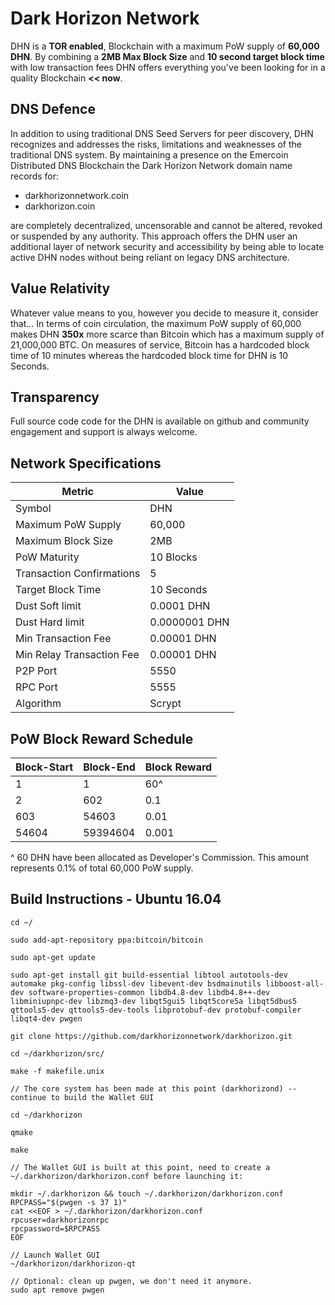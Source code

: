 # Dark Horizon Network

DHN is a **TOR enabled**, Blockchain with a maximum PoW supply of **60,000 DHN**. By combining a **2MB Max Block Size** and **10 second target block time** with low transaction fees DHN offers everything you've been looking for in a quality Blockchain **<< now**.

## DNS Defence

In addition to using traditional DNS Seed Servers for peer discovery, DHN recognizes and addresses the risks, limitations and weaknesses of the traditional DNS system. By maintaining a presence on the Emercoin Distributed DNS Blockchain the Dark Horizon Network domain name records for:

* darkhorizonnetwork.coin
* darkhorizon.coin

are completely decentralized, uncensorable and cannot be altered, revoked or suspended by any authority. This approach offers the DHN user an additional layer of network security and accessibility by being able to locate active DHN nodes without being reliant on legacy DNS architecture.

## Value Relativity

Whatever value means to you, however you decide to measure it, consider that... In terms of coin circulation, the maximum PoW supply of 60,000 makes DHN **350x** more scarce than Bitcoin which has a maximum supply of 21,000,000 BTC.
On measures of service, Bitcoin has a hardcoded block time of 10 minutes whereas the hardcoded block time for DHN is 10 Seconds.

## Transparency

Full source code code for the DHN is available on github and community engagement and support is always welcome.


## Network Specifications

|Metric | Value |
|----|----|
| Symbol |  DHN |
|Maximum PoW Supply |	60,000 |
|Maximum Block Size |	2MB |
| PoW Maturity |	10 Blocks |
| Transaction Confirmations |	5 |
| Target Block Time |	10 Seconds |
| Dust Soft limit |	0.0001 DHN |
| Dust Hard limit |	0.0000001 DHN |
| Min Transaction Fee |	0.00001 DHN |
| Min Relay Transaction Fee |	0.00001 DHN |
| P2P Port |	5550 |
| RPC Port |	5555 |
| Algorithm |	Scrypt |


## PoW Block Reward Schedule

| Block-Start |	Block-End |	Block Reward |
|----|----|----|
|1 |	1 |	60^ |
|2 |	602 |	0.1 |
|603 |	54603 |	0.01 |
|54604 |	59394604 |	0.001|

^ 60 DHN have been allocated as Developer's Commission. This amount represents 0.1% of total 60,000 PoW supply. 

## Build Instructions - Ubuntu 16.04

```
cd ~/

sudo add-apt-repository ppa:bitcoin/bitcoin

sudo apt-get update

sudo apt-get install git build-essential libtool autotools-dev automake pkg-config libssl-dev libevent-dev bsdmainutils libboost-all-dev software-properties-common libdb4.8-dev libdb4.8++-dev libminiupnpc-dev libzmq3-dev libqt5gui5 libqt5core5a libqt5dbus5 qttools5-dev qttools5-dev-tools libprotobuf-dev protobuf-compiler libqt4-dev pwgen

git clone https://github.com/darkhorizonnetwork/darkhorizon.git

cd ~/darkhorizon/src/

make -f makefile.unix

// The core system has been made at this point (darkhorizond) -- continue to build the Wallet GUI

cd ~/darkhorizon

qmake

make

// The Wallet GUI is built at this point, need to create a ~/.darkhorizon/darkhorizon.conf before launching it:

mkdir ~/.darkhorizon && touch ~/.darkhorizon/darkhorizon.conf
RPCPASS="$(pwgen -s 37 1)"
cat <<EOF > ~/.darkhorizon/darkhorizon.conf
rpcuser=darkhorizonrpc
rpcpassword=$RPCPASS
EOF

// Launch Wallet GUI
~/darkhorizon/darkhorizon-qt

// Optional: clean up pwgen, we don't need it anymore.
sudo apt remove pwgen
```

